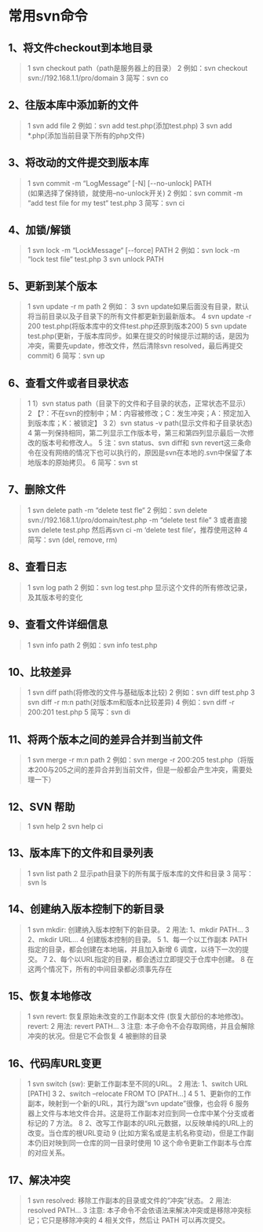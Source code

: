 # 常用svn命令

## 1、将文件checkout到本地目录
> 1 svn checkout path（path是服务器上的目录）
> 2 例如：svn checkout svn://192.168.1.1/pro/domain
> 3 简写：svn co

## 2、往版本库中添加新的文件
> 1 svn add file
> 2 例如：svn add test.php(添加test.php)
> 3 svn add *.php(添加当前目录下所有的php文件)

## 3、将改动的文件提交到版本库
> 1 svn commit -m “LogMessage“ [-N] [--no-unlock] PATH　　　　　　　　(如果选择了保持锁，就使用–no-unlock开关)
> 2 例如：svn commit -m “add test file for my test“ test.php
> 3 简写：svn ci

## 4、加锁/解锁
> 1 svn lock -m “LockMessage“ [--force] PATH
> 2 例如：svn lock -m “lock test file“ test.php
> 3 svn unlock PATH

## 5、更新到某个版本
> 1 svn update -r m path
> 2 例如：
> 3 svn update如果后面没有目录，默认将当前目录以及子目录下的所有文件都更新到最新版本。
> 4 svn update -r 200 test.php(将版本库中的文件test.php还原到版本200)
> 5 svn update test.php(更新，于版本库同步。如果在提交的时候提示过期的话，是因为冲突，需要先update，修改文件，然后清除svn resolved，最后再提交commit)
> 6 简写：svn up

## 6、查看文件或者目录状态
> 1 1）svn status path（目录下的文件和子目录的状态，正常状态不显示）
> 2   【?：不在svn的控制中；M：内容被修改；C：发生冲突；A：预定加入到版本库；K：被锁定】
> 3 2）svn status -v path(显示文件和子目录状态)
> 4 第一列保持相同，第二列显示工作版本号，第三和第四列显示最后一次修改的版本号和修改人。
> 5 注：svn status、svn diff和 svn revert这三条命令在没有网络的情况下也可以执行的，原因是svn在本地的.svn中保留了本地版本的原始拷贝。
> 6 简写：svn st

## 7、删除文件
> 1 svn delete path -m “delete test fle“
> 2 例如：svn delete svn://192.168.1.1/pro/domain/test.php -m “delete test file”
> 3 或者直接svn delete test.php 然后再svn ci -m ‘delete test file‘，推荐使用这种
> 4 简写：svn (del, remove, rm)

## 8、查看日志
> 1 svn log path
> 2 例如：svn log test.php 显示这个文件的所有修改记录，及其版本号的变化

## 9、查看文件详细信息
> 1 svn info path
> 2 例如：svn info test.php

## 10、比较差异
> 1 svn diff path(将修改的文件与基础版本比较)
> 2 例如：svn diff test.php
> 3 svn diff -r m:n path(对版本m和版本n比较差异)
> 4 例如：svn diff -r 200:201 test.php
> 5 简写：svn di

## 11、将两个版本之间的差异合并到当前文件
> 1 svn merge -r m:n path
> 2 例如：svn merge -r 200:205 test.php（将版本200与205之间的差异合并到当前文件，但是一般都会产生冲突，需要处理一下）

## 12、SVN 帮助
> 1 svn help
> 2 svn help ci

## 13、版本库下的文件和目录列表
> 1 svn list path
> 2 显示path目录下的所有属于版本库的文件和目录
> 3 简写：svn ls

## 14、创建纳入版本控制下的新目录
> 1 svn mkdir: 创建纳入版本控制下的新目录。
> 2 用法: 1、mkdir PATH…
> 3 2、mkdir URL…
> 4 创建版本控制的目录。
> 5 1、每一个以工作副本 PATH 指定的目录，都会创建在本地端，并且加入新增
> 6 调度，以待下一次的提交。
> 7 2、每个以URL指定的目录，都会透过立即提交于仓库中创建。
> 8 在这两个情况下，所有的中间目录都必须事先存在

## 15、恢复本地修改
> 1 svn revert: 恢复原始未改变的工作副本文件 (恢复大部份的本地修改)。revert:
> 2 用法: revert PATH…
> 3 注意: 本子命令不会存取网络，并且会解除冲突的状况。但是它不会恢复
> 4 被删除的目录

## 16、代码库URL变更
>  1 svn switch (sw): 更新工作副本至不同的URL。
>  2 用法: 1、switch URL [PATH]
>  3 2、switch –relocate FROM TO [PATH...]
>  4
>  5 1、更新你的工作副本，映射到一个新的URL，其行为跟“svn update”很像，也会将
>  6 服务器上文件与本地文件合并。这是将工作副本对应到同一仓库中某个分支或者标记的
>  7 方法。
>  8 2、改写工作副本的URL元数据，以反映单纯的URL上的改变。当仓库的根URL变动
>  9 (比如方案名或是主机名称变动)，但是工作副本仍旧对映到同一仓库的同一目录时使用
> 10 这个命令更新工作副本与仓库的对应关系。

## 17、解决冲突
> 1 svn resolved: 移除工作副本的目录或文件的“冲突”状态。
> 2 用法: resolved PATH…
> 3 注意: 本子命令不会依语法来解决冲突或是移除冲突标记；它只是移除冲突的
> 4 相关文件，然后让 PATH 可以再次提交。
